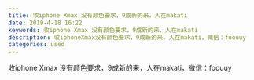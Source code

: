 ```yaml
---
title: 收iphone Xmax 没有颜色要求，9成新的来，人在makati
date: 2019-4-18 16:22
keywords: 收iphone Xmax 没有颜色要求，9成新的来，人在makati
description: 收iphoneXmax没有颜色要求，9成新的来，人在makati，微信：foouuy
categories: used
---
```

<td class="t_f" id="postmessage_3540914">

收iphone Xmax 没有颜色要求，9成新的来，人在makati，微信：foouuy<br/>
</td>
